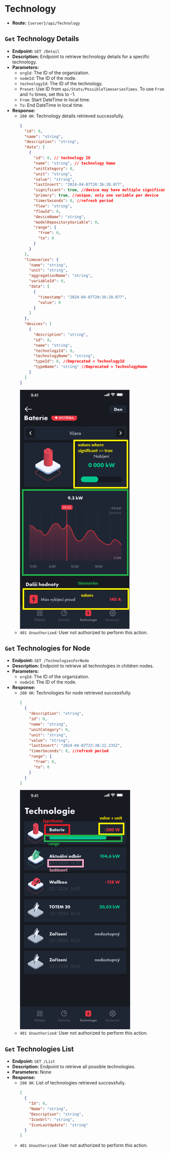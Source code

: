 # Technology

- **Route:** `{server}/api/Technology`

## `Get` Technology Details

- **Endpoint:** `GET /Detail`
- **Description:** Endpoint to retrieve technology details for a specific technology.
- **Parameters:**
  - `orgId`: The ID of the organization.
  - `nodeId`: The ID of the node.
  - `technologyId`: The ID of the technology.
  - `Preset`: Use ID from `api/Stats/PossibleTimeseriesTimes`. To use `From` and `To` times, set this to -1.
  - `From`: Start DateTime in local time.
  - `To`: End DateTime in local time.
- **Response:**
  - `200 OK`: Technology details retrieved successfully.
    ```json
    {
      "id": 0,
      "name": "string",
      "description": "string",
      "data": [
        {
          "id": 0, // technology ID
          "name": "string", // technology Name
          "unitCategory": 0,
          "unit": "string",
          "value": "string",
          "lastInsert": "2024-04-07T20:36:20.077",
          "significant": true, //device may have multiple significant values
          "primary": true, //unique, only one variable per device
          "timerSeconds": 0, //refresh period
          "flow": "string",
          "flowId": 0,
          "deviceName": "string",
          "modelRepositoryVariable": 0,
          "range": {
            "from": 0,
            "to": 0
          }
        }
      ],
      "timeseries": {
        "name": "string",
        "unit": "string",
        "aggregationName": "string",
        "variableId": 0,
        "data": [
          {
            "timestamp": "2024-04-07T20:36:20.077",
            "value": 0
          }
        ]
      },
      "devices": [
        {
          "description": "string",
          "id": 0,
          "name": "string",
          "technologyId": 0,
          "technologyName": "string",
          "typeId": 0, //Deprecated = TechnologyId
          "typeName": "string" //Deprecated = TechnologyName
        }
      ]
    }
    ```
    ![TechnologyDetail](../Images/TechnologyDetail.png)
  - `401 Unauthorized`: User not authorized to perform this action.

## `Get` Technologies for Node

- **Endpoint:** `GET /TechnologiesForNode`
- **Description:** Endpoint to retrieve all technologies in children nodes.
- **Parameters:**
  - `orgId`: The ID of the organization.
  - `nodeId`: The ID of the node.
- **Response:**
  - `200 OK`: Technologies for node retrieved successfully.
    ```json
    [
      {
        "description": "string",
        "id": 0,
        "name": "string",
        "unitCategory": 0,
        "unit": "string",
        "value": "string",
        "lastInsert": "2024-04-07T23:38:22.235Z",
        "timerSeconds": 0, //refresh period
        "range": {
          "from": 0,
          "to": 0
        }
      }
    ]
    ```
    ![Technologies](../Images/Technologies.png)
  - `401 Unauthorized`: User not authorized to perform this action.

## `Get` Technologies List

- **Endpoint:** `GET /List`
- **Description:** Endpoint to retrieve all possible technologies.
- **Parameters:** None
- **Response:**
  - `200 OK`: List of technologies retrieved successfully.
    ```json
    [
      {
        "Id": 0,
        "Name": "string",
        "Description": "string",
        "IconUrl": "string",
        "IconLastUpdate": "string"
      }
    ]
    ```
  - `401 Unauthorized`: User not authorized to perform this action.

